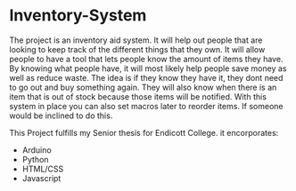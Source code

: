 # Inventory-System
  The project is an inventory aid system. It will help out people that are looking to keep track of the different things that they own. It will allow people to have a tool that lets people know the amount of items they have. By knowing what people have, it will most likely help people save money as well as reduce waste. The idea is if they know they have it, they dont need to go out and buy something again. They will also know when there is an item that is out of stock because those items will be notified. With this system in place you can also set macros later to reorder items. If someone would be inclined to do this.

This Project fulfills my Senior thesis for Endicott College.
  it encorporates:
  - Arduino
  - Python
  - HTML/CSS
  - Javascript
  
